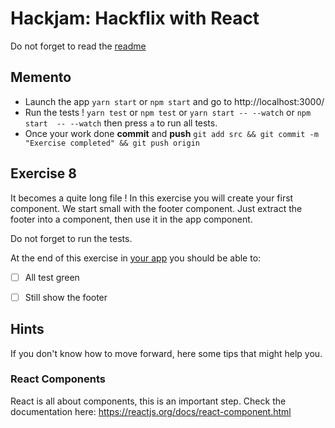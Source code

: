 # Hackjam: Hackflix with React

Do not forget to read the [readme](../README.md) 

## Memento

- Launch the app `yarn start` or `npm start` and go to http://localhost:3000/
- Run the tests ! `yarn test` or `npm test` or `yarn start -- --watch` or `npm start  -- --watch` then press `a` to run all tests.
- Once your work done **commit** and **push** `git add src && git commit -m "Exercise completed" && git push origin`

## Exercise 8

It becomes a quite long file !
In this exercise you will create your first component.
We start small with the footer component. 
Just extract the footer into a component, then use it in the app component.

Do not forget to run the tests.

At the end of this exercise in [your app](http://localhost:3000) you should be able to:
- [ ] All test green
- [ ] Still show the footer


## Hints

If you don't know how to move forward, here some tips that might help you.

### React Components

React is all about components, this is an important step. Check the documentation here: https://reactjs.org/docs/react-component.html
